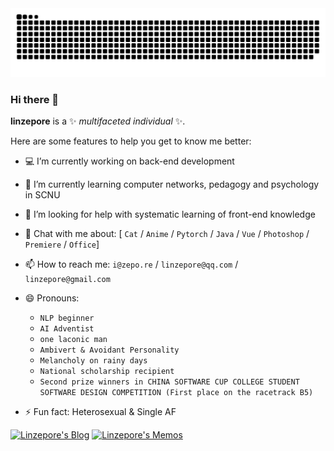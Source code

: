 <picture>
  <source media="(prefers-color-scheme: dark)" srcset="https://raw.githubusercontent.com/linzepore/linzepore/output/github-contribution-grid-snake-dark.svg">
  <source media="(prefers-color-scheme: light)" srcset="https://raw.githubusercontent.com/linzepore/linzepore/output/github-contribution-grid-snake.svg">
  <img alt="github contribution grid snake animation" src="https://raw.githubusercontent.com/linzepore/linzepore/output/github-contribution-grid-snake.svg">
</picture>

### Hi there 👋 

**linzepore** is a ✨ _multifaceted_ _individual_ ✨.  

Here are some features to help you get to know me better:

- 💻 I’m currently working on back-end development
- 🌱 I’m currently learning computer networks, pedagogy and psychology in SCNU
- 🤔 I’m looking for help with systematic learning of front-end knowledge
- 💬 Chat with me about: [ `Cat` / `Anime` / `Pytorch` / `Java` / `Vue` / `Photoshop` / `Premiere` / `Office`]
- 📫 How to reach me: `i@zepo.re` / `linzepore@qq.com` / `linzepore@gmail.com`
- 😄 Pronouns:

  - `NLP beginner`
  - `AI Adventist`
  - `one laconic man`
  - `Ambivert & Avoidant Personality`
  - `Melancholy on rainy days`
  - `National scholarship recipient`
  - `Second prize winners in CHINA SOFTWARE CUP COLLEGE STUDENT SOFTWARE DESIGN COMPETITION (First place on the racetrack B5)`

- ⚡ Fun fact: Heterosexual & Single AF  


[![Linzepore's Blog](https://img.shields.io/badge/Linzepore's_Blog-my_public_blog-ffd36f.svg)](https://blog.zepo.re) 
[![Linzepore's Memos](https://img.shields.io/badge/Linzepore's_Memos-my_moments-1AAD19.svg)](https://memos.zepo.re)

<!--
**linzepore/linzepore** is a ✨ _special_ ✨ repository because its `README.md` (this file) appears on your GitHub profile.

Here are some ideas to get you started:

- 🔭 I’m currently working on ...
- 🌱 I’m currently learning ...
- 👯 I’m looking to collaborate on ...
- 🤔 I’m looking for help with ...
- 💬 Ask me about ...
- 📫 How to reach me: ...
- 😄 Pronouns: ...
- ⚡ Fun fact: ...
-->
